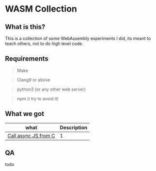 # WASM Collection

## What is this?

This is a collection of some WebAssembly experiments I did, 
its meant to teach others, not to do high level code.

## Requirements

> Make

> Clang9 or above

> python3 (or any other web server)

> npm (i try to avoid it)

## What we got

 what|Description
--------|-----------
[Call async JS from C](/async_call_from_c) | 1

## QA

todo